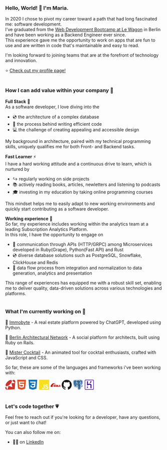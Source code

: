 ### Hello, World! 👋 I'm Maria.

In 2020 I chose to pivot my career toward a path that had long fascinated me: software development.<br>
I've graduated from the <a href="https://www.lewagon.com/berlin/web-development-course/full-time">Web Development Bootcamp at Le Wagon</a> in Berlin and have been working as a Backend Engineer ever since.<br>
This experience gave me the opportunity to work on apps that are fun to use and are written in code that's maintainable and easy to read.

I'm looking forward to joining teams that are at the forefront of technology and innovation. 

⭐ <a href="https://mariabraganca.github.io/profile/index.html">Check out my profile page!</a>

#

### How I can add value within your company 💪

<strong>Full Stack</strong> 🌈<br>
As a software developer, I love diving into the 
- 💿 the architecture of a complex database
- 🧠 the process behind writing efficient code
- 💻 the challenge of creating appealing and accessible design

My background in architecture, paired with my technical programming skills, uniquely qualifies me for both Front- and Backend tasks.<br>

<strong>Fast Learner</strong> ⚡<br>
I have a hard working attitude and a continuous drive to learn, which is nurtured by
- ↪️ regularly working on side projects
- 📚 actively reading books, articles, newletters and listening to podcasts
- 🎓 investing in my education by taking online programming courses

This mindset helps me to easily adapt to new working environments and quickly start contributing as a software developer.

<strong>Working experience</strong> 🏁<br>
So far, my experience includes working within the analytics team at a leading Subscription Analytics Platform.<br>
In this role, I have the opportunity to engage on
- 📡 communication through APIs (HTTP/GRPC) among Microservices developed in Ruby(Grape), Python(Fast API) and Rust
- 💿 diverse database solutions such as PostgreSQL, Snowflake, ClickHouse and Redis
- 🛶 data flow process from integration and normalization to data generation, analytics and presentation

This range of experiences has equipped me with a robust skill set, enabling me to deliver quality, data-driven solutions across various technologies and platforms.

#

### What I'm currently working on 🔨

📱 <a href="https://github.com/MariaBraganca/immobyte/">Immobyte</a> - A real estate platform powered by ChatGPT, developed using Python.

📱 <a href="https://mariabraganca.github.io/profile/pr_berlinarchnet.html">Berlin Architectural Network</a> - A social platform for architects, built using Ruby on Rails.

📱 <a href="https://mariabraganca.github.io/profile/pr_mrcocktail.html">Mister Cocktail</a> - An animated tool for cocktail enthusiasts, crafted with JavaScript and CSS.

So far, these are some of the languages and frameworks i've been working with:

<div display="flex">
	<img height="32" width="32" src="https://raw.githubusercontent.com/MariaBraganca/MariaBraganca/master/images/ruby.svg" />
	<img height="32" width="32" src="https://raw.githubusercontent.com/MariaBraganca/MariaBraganca/master/images/html5.svg" />
	<img height="32" width="32" src="https://raw.githubusercontent.com/MariaBraganca/MariaBraganca/master/images/css3.svg" />
	<img height="32" width="32" src="https://raw.githubusercontent.com/MariaBraganca/MariaBraganca/master/images/javascript.svg" />
	<img height="32" width="32" src="https://raw.githubusercontent.com/MariaBraganca/MariaBraganca/master/images/rubyonrails.svg" />	
	<img height="32" width="32" src="https://raw.githubusercontent.com/MariaBraganca/MariaBraganca/master/images/github.svg" />
	<img height="32" width="32" src="https://raw.githubusercontent.com/MariaBraganca/MariaBraganca/master/images/postgresql.svg" />
	<img height="32" width="32" src="https://raw.githubusercontent.com/MariaBraganca/MariaBraganca/master/images/heroku.svg" />
</div>

#

### Let's code together 💗

Feel free to reach out if you're looking for a developer, have any questions, or just want to chat!

You can also follow me on:
- 🏃‍♂️ on <a href="https://www.linkedin.com/in/mariabraganca/">LinkedIn</a>

<!--
**MariaBraganca/MariaBraganca** is a ✨ _special_ ✨ repository because its `README.md` (this file) appears on your GitHub profile.

Here are some ideas to get you started:

- 🔭 I’m currently working on ...
- 🌱 I’m currently learning ...
- 👯 I’m looking to collaborate on ...
- 🤔 I’m looking for help with ...
- 💬 Ask me about ...
- 📫 How to reach me: ...
- 😄 Pronouns: ...
- ⚡ Fun fact: ...
-->
